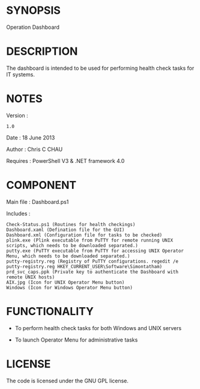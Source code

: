 SYNOPSIS
========

Operation Dashboard

DESCRIPTION
===========

The dashboard is intended to be used for performing health check tasks for IT systems.

NOTES
=====

Version :

    1.0

Date :
    18 June 2013

Author :
    Chris C CHAU

Requires :
    PowerShell V3 & .NET framework 4.0

COMPONENT
=========

Main file :
    Dashboard.ps1

Includes :

    Check-Status.ps1 (Routines for health checkings)
    Dashboard.xaml (Defination file for the GUI)
    Dashboard.xml (Configuration file for tasks to be checked)
    plink.exe (Plink executable from PuTTY for remote running UNIX scripts, which needs to be downloaded separated.)
    putty.exe (PuTTY executable from PuTTY for accessing UNIX Operator Menu, which needs to be downloaded separated.)
    putty-registry.reg (Registry of PuTTY configurations. regedit /e putty-registry.reg HKEY_CURRENT_USER\Software\Simontatham)
    prd_svc_caps.ppk (Private key to authenticate the Dashboard with remote UNIX hosts)
    AIX.jpg (Icon for UNIX Operator Menu button)
    Windows (Icon for Windows Operator Menu button)

FUNCTIONALITY
=============

- To perform health check tasks for both Windows and UNIX servers
    
- To launch Operator Menu for administrative tasks

LICENSE
=======

The code is licensed under the GNU GPL license.
